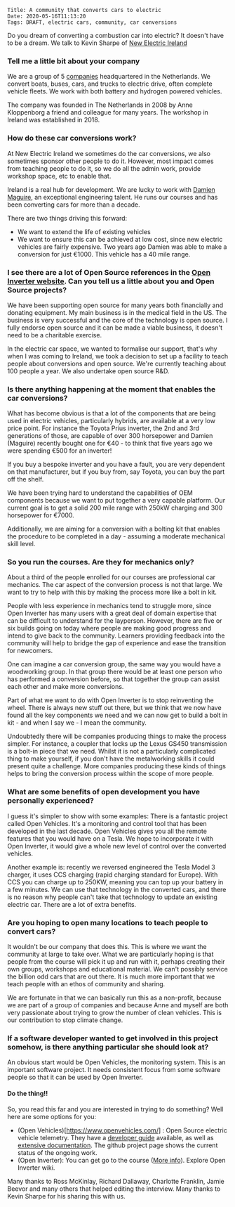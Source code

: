     Title: A community that converts cars to electric
    Date: 2020-05-16T11:13:20
    Tags: DRAFT, electric cars, community, car conversions

Do you dream of converting a combustion car into electric? It doesn't
have to be a dream. We talk to Kevin Sharpe of [New Electric Ireland](https://twitter.com/NewElectricIRL)

<!-- more -->


### Tell me a little bit about your company

We are a group of 5 [companies](http://www.newelectric.nl/) headquartered in the Netherlands. We convert boats, buses, cars, and trucks to electric drive, often complete
vehicle fleets. We work with both battery and hydrogen powered vehicles.

The company was founded in The Netherlands in 2008 by Anne Kloppenborg a friend and colleague for many years. The workshop in Ireland was established in 2018.

### How do these car conversions work?

At New Electric Ireland we sometimes do the car conversions, we also sometimes sponsor other people to do it. However, most impact comes from
teaching people to do it, so we do all the admin work, provide workshop space, etc to enable that.

Ireland is a real hub for development. We are lucky to work with [Damien Maguire](https://www.evbmw.com/), an exceptional engineering talent. He runs our courses and has been converting cars for more than a decade.

There are two things driving this forward:

-   We want to extend the life of existing vehicles
-   We want to ensure this can be achieved at low cost, since new electric vehicles are fairly expensive. Two years ago Damien was able to make a conversion for just €1000. This vehicle has a 40 mile range.

### I see there are a lot of Open Source references in the [Open Inverter website](https://openinverter.org/forum/). Can you tell us a little about you and Open Source projects?

We have been supporting open source for many years both financially and donating equipment. My main business is in the medical field in the US. 
The business is very successful and the core of the technology is open source. I fully endorse open source and it can be made a viable
business, it doesn't need to be a charitable exercise.

In the electric car space, we wanted to formalise our support, that's why when I was coming to Ireland, we took a decision to set up a
facility to teach people about conversions and open source. We're currently teaching about 100 people a year. We also undertake open
source R&D.

### Is there anything happening at the moment that enables the car conversions?

What has become obvious is that a lot of the components that are being used in electric vehicles, particularly hybrids, are available at a very low price point. For instance the Toyota Prius inverter, the 2nd and 3rd generations of those, are capable of over 300 horsepower and Damien (Maguire) recently bought one for €40 - to think that five years ago we were spending €500 for an inverter!

If you buy a bespoke inverter and you have a fault, you are very dependent on that manufacturer, but if you buy from, say Toyota, you can
buy the part off the shelf.

We have been trying hard to understand the capabilities of OEM components because we want to put together a very capable platform. Our
current goal is to get a solid 200 mile range with 250kW charging and 300 horsepower for €7000.

Additionally, we are aiming for a conversion with a bolting kit that enables the procedure to be completed in a day - assuming a moderate
mechanical skill level.

### So you run the courses. Are they for mechanics only?

About a third of the people enrolled for our courses are professional car mechanics. The car aspect of the conversion process is not that
large. We want to try to help with this by making the process more like a bolt in kit.

People with less experience in mechanics tend to struggle more, since Open Inverter has many users with a great deal of domain expertise that
can be difficult to understand for the layperson. However, there are five or six builds going on today where people are making good progress
and intend to give back to the community. Learners providing feedback into the community will help to bridge the gap of experience and ease
the transition for newcomers.

One can imagine a car conversion group, the same way you would have a woodworking group. In that group there would be at least one person who
has performed a conversion before, so that together the group can assist each other and make more conversions.

Part of what we want to do with Open Inverter is to stop reinventing the wheel. There is always new stuff out there, but we think that we now
have found all the key components we need and we can now get to build a bolt in kit - and when I say we - I mean the community.

Undoubtedly there will be companies producing things to make the process simpler. For instance, a coupler that locks up the Lexus GS450
transmission is a bolt-in piece that we need. Whilst it is not a particularly complicated thing to make yourself, if you don't have the
metalworking skills it could present quite a challenge. More companies producing these kinds of things helps to bring the conversion process
within the scope of more people.

### What are some benefits of open development you have personally experienced?

I guess it's simpler to show with some examples: There is a fantastic project called Open Vehicles. It's a monitoring and control tool that
has been developed in the last decade. Open Vehicles gives you all the remote features that you would have on a Tesla. We hope to incorporate it with Open Inverter, it would give a whole new level of control over the converted vehicles.

Another example is: recently we reversed engineered the Tesla Model 3 charger, it uses CCS charging (rapid charging standard for Europe). With CCS you can charge up to 250KW, meaning you can top up your battery in a few minutes. We can use that technology in the converted cars, and there is no reason why people can't take that technology to update an existing electric car. There are a lot of extra benefits.

### Are you hoping to open many locations to teach people to convert cars?

It wouldn't be our company that does this. This is where we want the community at large to take over. What we are particularly hoping is that people from the course will pick it up and run with it, perhaps creating their own groups, workshops and educational material.
We can't possibly service the billion odd cars that are out there. It is much more important that we teach people with an ethos of community and sharing.

We are fortunate in that we can basically run this as a non-profit, because we are part of a group of companies and because Anne and myself
are both very passionate about trying to grow the number of clean vehicles. This is our contribution to stop climate change.

### If a software developer wanted to get involved in this project somehow, is there anything particular she should look at?

An obvious start would be Open Vehicles, the monitoring system. This is an important software project. It needs consistent focus from some
software people so that it can be used by Open Inverter.

#### Do the thing!!

So, you read this far and you are interested in trying to do something?
Well here are some options for you:

* (Open Vehicles)[https://www.openvehicles.com/] : Open Source electric vehicle telemetry. They have a [developer guide](https://docs.google.com/document/d/1q5M9Lb5jzQhJzPMnkMKwy4Es5YK12ACQejX\_NWEixr0/edit\#) available, as well as [extensive documentation](https://docs.openvehicles.com/en/latest/index.html). The github project page shows the current status of the ongoing work.
* (Open Inverter): You can get go to the course ([More info](https://openinverter.org/forum/viewtopic.php?f=15&t=491)). Explore Open Inverter wiki.



Many thanks to Ross McKinlay, Richard Dallaway, Charlotte Franklin, Jamie Beevor and many others that helped editing the interview. Many thanks to Kevin Sharpe for his sharing this with us. 
